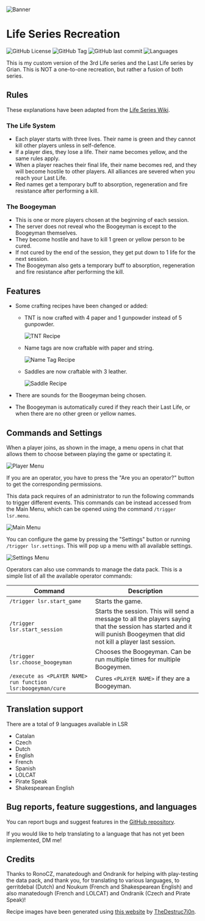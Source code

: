 ![Banner](screenshots/thin_banner.png)

# Life Series Recreation

![GitHub License](https://img.shields.io/github/license/LluisJM/Life-Series?style=flat-square&labelColor=111111)
![GitHub Tag](https://img.shields.io/github/v/tag/LluisJM/Life-Series?include_prereleases&style=flat-square&labelColor=111111&logo=github)
![GitHub last commit](https://img.shields.io/badge/resource_pack-optional-yellow?style=flat-square&labelColor=111111)
![Languages](https://img.shields.io/badge/languages-9-red?style=flat-square&labelColor=111111)

This is my custom version of the 3rd Life series and the Last Life series by Grian. This is NOT a one-to-one recreation, but rather a fusion of both series.

## Rules

These explanations have been adapted from the [Life Series Wiki](https://the-life-series.fandom.com/wiki/3rd_Life#Rules).

### The Life System

- Each player starts with three lives. Their name is green and they cannot kill other players unless in self-defence.
- If a player dies, they lose a life. Their name becomes yellow, and the same rules apply.
- When a player reaches their final life, their name becomes red, and they will become hostile to other players. All alliances are severed when you reach your Last Life.
- Red names get a temporary buff to absorption, regeneration and fire resistance after performing a kill.

### The Boogeyman

- This is one or more players chosen at the beginning of each session.
- The server does not reveal who the Boogeyman is except to the Boogeyman themselves.
- They become hostile and have to kill 1 green or yellow person to be cured.
- If not cured by the end of the session, they get put down to 1 life for the next session.
- The Boogeyman also gets a temporary buff to absorption, regeneration and fire resistance after performing the kill.

## Features

- Some crafting recipes have been changed or added:
  - TNT is now crafted with 4 paper and 1 gunpowder instead of 5 gunpowder.
  
    ![TNT Recipe](screenshots/recipes/tnt.gif)
  
  - Name tags are now craftable with paper and string.
  
    ![Name Tag Recipe](screenshots/recipes/name_tag.png)
  
  - Saddles are now craftable with 3 leather.
  
    ![Saddle Recipe](screenshots/recipes/saddle.png)
  
- There are sounds for the Boogeyman being chosen.
- The Boogeyman is automatically cured if they reach their Last Life, or when there are no other green or yellow names.

## Commands and Settings

When a player joins, as shown in the image, a menu opens in chat that allows them to choose between playing the game or spectating it.

![Player Menu](screenshots/player_menu.png)

If you are an operator, you have to press the "Are you an operator?" button to get the corresponding permissions.

This data pack requires of an administrator to run the following commands to trigger different events. This commands can be instead accessed from the Main Menu, which can be opened using the command `/trigger lsr.menu`.

![Main Menu](screenshots/main_menu.png)

You can configure the game by pressing the "Settings" button or running `/trigger lsr.settings`. This will pop up a menu with all available settings.

![Settings Menu](screenshots/settings_menu.png)

Operators can also use commands to manage the data pack. This is a simple list of all the available operator commands:

| Command | Description |
| ---- | ---- |
| `/trigger lsr.start_game` | Starts the game. |
| `/trigger lsr.start_session` | Starts the session. This will send a message to all the players saying that the session has started and it will punish Boogeymen that did not kill a player last session. |
| `/trigger lsr.choose_boogeyman` | Chooses the Boogeyman. Can be run multiple times for multiple Boogeymen.
| `/execute as <PLAYER NAME> run function lsr:boogeyman/cure` | Cures `<PLAYER NAME>` if they are a Boogeyman. |

## Translation support

There are a total of 9 languages available in LSR
 - Catalan
 - Czech
 - Dutch
 - English
 - French
 - Spanish
 - LOLCAT
 - Pirate Speak
 - Shakespearean English

## Bug reports, feature suggestions, and languages

You can report bugs and suggest features in the [GitHub repository](https://github.com/LluisJM/Life-Series/issues).

If you would like to help translating to a language that has not yet been implemented, DM me!

## Credits

Thanks to RonoCZ, manatedough and Ondranik for helping with play-testing the data pack, and thank you, for translating to various languages, to gerritdebal (Dutch) and Noukum (French and Shakespearean English) and also manatedough (French and LOLCAT) and Ondranik (Czech and Pirate Speak)!

Recipe images have been generated using [this website](https://crafting.thedestruc7i0n.ca/) by [TheDestruc7i0n](https://thedestruc7i0n.ca/).

